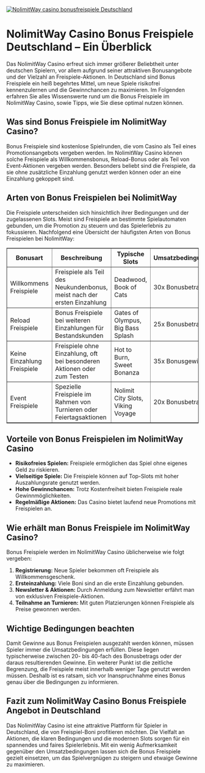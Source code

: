 [![NolimitWay casino bonusfreispiele Deutschland](https://123-caf.pages.dev/gitsignup.png)](https://vrmoo.ru/Bt82HjjY)

<h1>NolimitWay Casino Bonus Freispiele Deutschland – Ein Überblick</h1>  <p>Das NolimitWay Casino erfreut sich immer größerer Beliebtheit unter deutschen Spielern, vor allem aufgrund seiner attraktiven Bonusangebote und der Vielzahl an Freispiele-Aktionen. In Deutschland sind Bonus Freispiele ein heiß begehrtes Mittel, um neue Spiele risikofrei kennenzulernen und die Gewinnchancen zu maximieren. Im Folgenden erfahren Sie alles Wissenswerte rund um die Bonus Freispiele im NolimitWay Casino, sowie Tipps, wie Sie diese optimal nutzen können.</p>  <h2>Was sind Bonus Freispiele im NolimitWay Casino?</h2>  <p>Bonus Freispiele sind kostenlose Spielrunden, die vom Casino als Teil eines Promotionsangebots vergeben werden. Im NolimitWay Casino können solche Freispiele als Willkommensbonus, Reload-Bonus oder als Teil von Event-Aktionen vergeben werden. Besonders beliebt sind die Freispiele, da sie ohne zusätzliche Einzahlung genutzt werden können oder an eine Einzahlung gekoppelt sind.</p>  <h2>Arten von Bonus Freispielen bei NolimitWay</h2>  <p>Die Freispiele unterscheiden sich hinsichtlich ihrer Bedingungen und der zugelassenen Slots. Meist sind Freispiele an bestimmte Spielautomaten gebunden, um die Promotion zu steuern und das Spielerlebnis zu fokussieren. Nachfolgend eine Übersicht der häufigsten Arten von Bonus Freispielen bei NolimitWay:</p>  <table border="1" cellspacing="0" cellpadding="6">   <thead>     <tr>       <th>Bonusart</th>       <th>Beschreibung</th>       <th>Typische Slots</th>       <th>Umsatzbedingungen</th>     </tr>   </thead>   <tbody>     <tr>       <td>Willkommens Freispiele</td>       <td>Freispiele als Teil des Neukundenbonus, meist nach der ersten Einzahlung</td>       <td>Deadwood, Book of Cats</td>       <td>30x Bonusbetrag</td>     </tr>     <tr>       <td>Reload Freispiele</td>       <td>Bonus Freispiele bei weiteren Einzahlungen für Bestandskunden</td>       <td>Gates of Olympus, Big Bass Splash</td>       <td>25x Bonusbetrag</td>     </tr>     <tr>       <td>Keine Einzahlung Freispiele</td>       <td>Freispiele ohne Einzahlung, oft bei besonderen Aktionen oder zum Testen</td>       <td>Hot to Burn, Sweet Bonanza</td>       <td>35x Bonusgewinn</td>     </tr>     <tr>       <td>Event Freispiele</td>       <td>Spezielle Freispiele im Rahmen von Turnieren oder Feiertagsaktionen</td>       <td>Nolimit City Slots, Viking Voyage</td>       <td>20x Bonusbetrag</td>     </tr>   </tbody> </table>  <h2>Vorteile von Bonus Freispielen im NolimitWay Casino</h2>  <ul>   <li><strong>Risikofreies Spielen:</strong> Freispiele ermöglichen das Spiel ohne eigenes Geld zu riskieren.</li>   <li><strong>Vielseitige Spiele:</strong> Die Freispiele können auf Top-Slots mit hoher Auszahlungsrate genutzt werden.</li>   <li><strong>Hohe Gewinnchancen:</strong> Trotz Kostenfreiheit bieten Freispiele reale Gewinnmöglichkeiten.</li>   <li><strong>Regelmäßige Aktionen:</strong> Das Casino bietet laufend neue Promotions mit Freispielen an.</li> </ul>  <h2>Wie erhält man Bonus Freispiele im NolimitWay Casino?</h2>  <p>Bonus Freispiele werden im NolimitWay Casino üblicherweise wie folgt vergeben:</p>  <ol>   <li><strong>Registrierung:</strong> Neue Spieler bekommen oft Freispiele als Willkommensgeschenk.</li>   <li><strong>Ersteinzahlung:</strong> Viele Boni sind an die erste Einzahlung gebunden.</li>   <li><strong>Newsletter & Aktionen:</strong> Durch Anmeldung zum Newsletter erfährt man von exklusiven Freispiele-Aktionen.</li>   <li><strong>Teilnahme an Turnieren:</strong> Mit guten Platzierungen können Freispiele als Preise gewonnen werden.</li> </ol>  <h2>Wichtige Bedingungen beachten</h2>  <p>Damit Gewinne aus Bonus Freispielen ausgezahlt werden können, müssen Spieler immer die Umsatzbedingungen erfüllen. Diese liegen typischerweise zwischen 20- bis 40-fach des Bonusbetrags oder der daraus resultierenden Gewinne. Ein weiterer Punkt ist die zeitliche Begrenzung, die Freispiele meist innerhalb weniger Tage genutzt werden müssen. Deshalb ist es ratsam, sich vor Inanspruchnahme eines Bonus genau über die Bedingungen zu informieren.</p>  <h2>Fazit zum NolimitWay Casino Bonus Freispiele Angebot in Deutschland</h2>  <p>Das NolimitWay Casino ist eine attraktive Plattform für Spieler in Deutschland, die von Freispiel-Boni profitieren möchten. Die Vielfalt an Aktionen, die klaren Bedingungen und die modernen Slots sorgen für ein spannendes und faires Spielerlebnis. Mit ein wenig Aufmerksamkeit gegenüber den Umsatzbedingungen lassen sich die Bonus Freispiele gezielt einsetzen, um das Spielvergnügen zu steigern und etwaige Gewinne zu maximieren.</p>